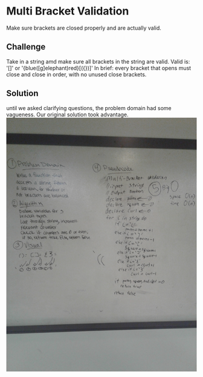# Multi Bracket Validation
Make sure brackets are closed properly and are actually valid.
## Challenge
Take in a string amd make sure all brackets in the string are valid. Valid is:
'[]' or '{blue([g]elephant)red}[({})]'
In brief: every bracket that opens must close and close in order, with no unused close brackets.

## Solution
until we asked clarifying questions, the problem domain had some vagueness. Our original solution took advantage.
![Whiteboard of a different solution](../../../assets/multi-bracket-validation.jpg)